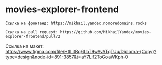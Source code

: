 # movies-explorer-frontend

	Cсылка на фронтенд: https://mikhail.yandex.nomoredomains.rocks

	Cсылка на pull request: https://github.com/MikhailYandex/movies-explorer-frontend/pull/2

  Cсылка на макет: https://www.figma.com/file/HtlLitBq6LbT9wAvATqTUu/Diploma-(Copy)?type=design&node-id=891-3857&t=aY7Llf2ToGoaWKph-0

